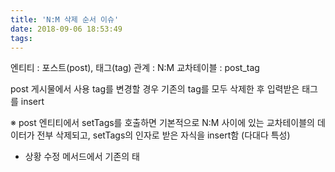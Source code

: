 ```yaml
---
title: 'N:M 삭제 순서 이슈'
date: 2018-09-06 18:53:49
tags:
---
```


엔티티 : 포스트(post), 태그(tag)
관계 : N:M
교차테이블 : post_tag

post 게시물에서 사용 tag를 변경할 경우
기존의 tag를 모두 삭제한 후 입력받은 태그를 insert

※ post 엔티티에서 setTags를 호출하면 기본적으로
N:M 사이에 있는 교차테이블의 데이터가 전부 삭제되고,
setTags의 인자로 받은 자식을 insert함 (다대다 특성)

- 상황
수정 메서드에서
기존의 태

<!-- more -->